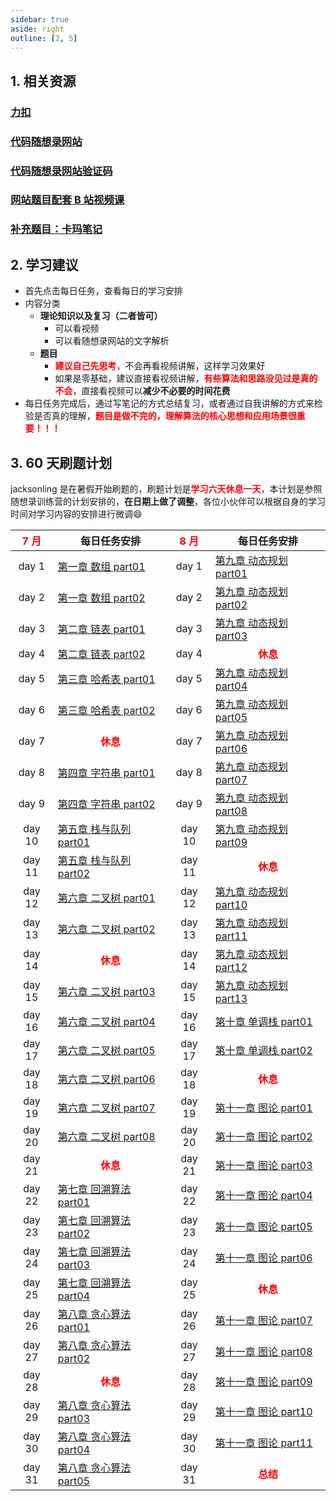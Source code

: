 ```yaml
---
sidebar: true
aside: right
outline: [2, 5]
---
```


## 1. 相关资源

### [力扣](https://leetcode.cn/)

### [代码随想录网站](https://www.programmercarl.com/)

### [代码随想录网站验证码](https://open.techgrow.cn/#/readmore/captcha/generate?blogId=08787-1354603941702-945)

### [网站题目配套 B 站视频课](https://www.bilibili.com/video/BV1fA4y1o715?spm_id_from=333.788.videopod.sections&vd_source=822e86b53dab98632ef279a46d2536db)

### [补充题目：卡玛笔记](https://kamacoder.com/)

## 2. 学习建议

- 首先点击每日任务，查看每日的学习安排
- 内容分类
  - **理论知识以及复习（二者皆可）**
    - 可以看视频
    - 可以看随想录网站的文字解析
  - **题目**
    - <span style="font-weight: bold; color: red;">建议自己先思考</span>，不会再看视频讲解，这样学习效果好
    - 如果是零基础，建议直接看视频讲解，<span style="font-weight: bold; color: red;">有些算法和思路没见过是真的不会</span>，直接看视频可以**减少不必要的时间花费**
- 每日任务完成后，通过写笔记的方式总结复习，或者通过自我讲解的方式来检验是否真的理解，<span style="font-weight: bold; color: red;">题目是做不完的，理解算法的核心思想和应用场景很重要！！！</span>

## 3. 60 天刷题计划

jacksonling 是在暑假开始刷题的，刷题计划是<span style="font-weight: bold; color: red;">学习六天休息一天</span>，本计划是参照随想录训练营的计划安排的，**在日期上做了调整**，各位小伙伴可以根据自身的学习时间对学习内容的安排进行微调:smile:

| <div style="text-align:center; font-weight:bold; color:red">7 月</div> | <center>每日任务安排</center>                                          | <div style="text-align:center; font-weight:bold; color:red">8 月</div> | <center>每日任务安排</center>                                                                 |
| :--------------------------------------------------------------------: | ---------------------------------------------------------------------- | :--------------------------------------------------------------------: | --------------------------------------------------------------------------------------------- |
|                                 day 1                                  | [第一章 数组 part01](https://docs.qq.com/doc/DUG9UR2ZUc3BjRUdY)        |                                 day 1                                  | [第九章 动态规划 part01](https://docs.qq.com/doc/DUGNUdVpoT0VJR01l)                           |
|                                 day 2                                  | [第一章 数组 part02](https://docs.qq.com/doc/DUGRwWXNOVEpyaVpG)        |                                 day 2                                  | [第九章 动态规划 part02](https://docs.qq.com/doc/DUE55cVJ5WkNoREhS)                           |
|                                 day 3                                  | [第二章 链表 part01](https://docs.qq.com/doc/DUGdqYWNYeGhlaVR6)        |                                 day 3                                  | [第九章 动态规划 part03](https://docs.qq.com/doc/DUFhIUXRFYnVGUkFp)                           |
|                                 day 4                                  | [第二章 链表 part02](https://docs.qq.com/doc/DUFNjYUxYRHRVWklp)        |                                 day 4                                  | <div style="text-align:center; font-weight:bold; color:red">休息</div>                        |
|                                 day 5                                  | [第三章 哈希表 part01](https://docs.qq.com/doc/DUEtFSGdreWRuR2p4)      |                                 day 5                                  | [第九章 动态规划 part04](https://docs.qq.com/doc/DUGdkaEl5dFN1QnBl)                           |
|                                 day 6                                  | [第三章 哈希表 part02](https://docs.qq.com/doc/DUElCb1NyTVpXa0Jj)      |                                 day 6                                  | [第九章 动态规划 part05](https://docs.qq.com/doc/DUEVMRHZOemN5S2Vm)                           |
|                                 day 7                                  | <div style="text-align:center; font-weight:bold; color:red">休息</div> |                                 day 7                                  | [第九章 动态规划 part06](https://docs.qq.com/doc/DUHBSRVRUc0Vsck1z)                           |
|                                 day 8                                  | [第四章 字符串 part01](https://docs.qq.com/doc/DUEtFSGdreWRuR2p4)      |                                 day 8                                  | [第九章 动态规划 part07](https://docs.qq.com/doc/DUFVEbWRyZlpjaGty)                           |
|                                 day 9                                  | [第四章 字符串 part02](https://docs.qq.com/doc/DUHVXSnZNaXpVUHN4)      |                                 day 9                                  | [第九章 动态规划 part08](https://docs.qq.com/doc/DUHhuT2RTTEtBeGhX)                           |
|                                 day 10                                 | [第五章 栈与队列 part01](https://docs.qq.com/doc/DUElqeHh3cndDbW1Q)    |                                 day 10                                 | [第九章 动态规划 part09](https://docs.qq.com/doc/DUGd5ZkNZS1NsYkFk)                           |
|                                 day 11                                 | [第五章 栈与队列 part02](https://docs.qq.com/doc/DUHh6UE5hUUZOZUd0)    |                                 day 11                                 | <div style="text-align:center; font-weight:bold; color:red">休息</div>                        |
|                                 day 12                                 | [第六章 二叉树 part01](https://docs.qq.com/doc/DUHRtdXZZSWFkeGdE)      |                                 day 12                                 | [第九章 动态规划 part10](https://docs.qq.com/doc/DUFhzV29ZSEtFVkto)                           |
|                                 day 13                                 | [第六章 二叉树 part02](https://docs.qq.com/doc/DUHN0ZVJuRmVYeWNv)      |                                 day 13                                 | [第九章 动态规划 part11](https://docs.qq.com/doc/DUEtsRGRXT2F2Y0FR)                           |
|                                 day 14                                 | <div style="text-align:center; font-weight:bold; color:red">休息</div> |                                 day 14                                 | [第九章 动态规划 part12](https://docs.qq.com/doc/DUGt6dWVUUFhHUlpH)                           |
|                                 day 15                                 | [第六章 二叉树 part03](https://docs.qq.com/doc/DUHBQRm1aSWR4T2NK)      |                                 day 15                                 | [第九章 动态规划 part13](https://docs.qq.com/doc/DUFJzanBWVXNVWW1N)                           |
|                                 day 16                                 | [第六章 二叉树 part04](https://docs.qq.com/doc/DUFFiVHl3YVlReVlr)      |                                 day 16                                 | [第十章 单调栈 part01](https://docs.qq.com/doc/DUEJTT1BoS29NTGRD)                             |
|                                 day 17                                 | [第六章 二叉树 part05](https://docs.qq.com/doc/DUGFRU2V6Z1F4alBH)      |                                 day 17                                 | [第十章 单调栈 part02](https://docs.qq.com/doc/DUHhnTHZUSGpHZ0Z2)                             |
|                                 day 18                                 | [第六章 二叉树 part06](https://docs.qq.com/doc/DUHl2SGNvZmxqZm1X)      |                                 day 18                                 | <div style="text-align:center; font-weight:bold; color:red">休息</div>                        |
|                                 day 19                                 | [第六章 二叉树 part07](https://docs.qq.com/doc/DUHplVUp5YnN1bnBL)      |                                 day 19                                 | [第十一章 图论 part01](https://docs.qq.com/doc/DUFBYZU9NV2ZjUWd5?nlc=1)                       |
|                                 day 20                                 | [第六章 二叉树 part08](https://docs.qq.com/doc/DUFBUQmxpQU1pa29C)      |                                 day 20                                 | [第十一章 图论 part02](https://docs.qq.com/doc/DUFlHd2xtZ0dDc0Rl?nlc=1)                       |
|                                 day 21                                 | <div style="text-align:center; font-weight:bold; color:red">休息</div> |                                 day 21                                 | [第十一章 图论 part03](https://docs.qq.com/doc/DUGxNbmFOVnd2SElD?nlc=1)                       |
|                                 day 22                                 | [第七章 回溯算法 part01](https://docs.qq.com/doc/DUEhsb0pUUm1WT2NP)    |                                 day 22                                 | [第十一章 图论 part04](https://docs.qq.com/doc/DUGlaT3BkdWh0SGdL?nlc=1)                       |
|                                 day 23                                 | [第七章 回溯算法 part02](https://docs.qq.com/doc/DUExTYXVzU1BiU2Zl)    |                                 day 23                                 | [第十一章 图论 part05](https://docs.qq.com/doc/DUGxDT2FFbEt4S0xl?is_no_hook_redirect=1&nlc=1) |
|                                 day 24                                 | [第七章 回溯算法 part03](https://docs.qq.com/doc/DUElpbnNUR3hIbXlY)    |                                 day 24                                 | [第十一章 图论 part06](https://docs.qq.com/doc/DUEpTdnFobFVtTlBS?is_no_hook_redirect=1&nlc=1) |
|                                 day 25                                 | [第七章 回溯算法 part04](https://docs.qq.com/doc/DUG1yVHdlWEdNYlhZ)    |                                 day 25                                 | <div style="text-align:center; font-weight:bold; color:red">休息</div>                        |
|                                 day 26                                 | [第八章 贪心算法 part01](https://docs.qq.com/doc/DUG1PQ1ZZY2xXY1ly)    |                                 day 26                                 | [第十一章 图论 part07](https://docs.qq.com/doc/DUHhST21JSWxVS29O?is_no_hook_redirect=1&nlc=1) |
|                                 day 27                                 | [第八章 贪心算法 part02](https://docs.qq.com/doc/DUGFEdGFWeVhleFF1)    |                                 day 27                                 | [第十一章 图论 part08](https://docs.qq.com/doc/DUFBrRUd3TWV2VlBz?is_no_hook_redirect=1&nlc=1) |
|                                 day 28                                 | <div style="text-align:center; font-weight:bold; color:red">休息</div> |                                 day 28                                 | [第十一章 图论 part09](https://docs.qq.com/doc/DUGhnd2RpeXdBSVRo?is_no_hook_redirect=1&nlc=1) |
|                                 day 29                                 | [第八章 贪心算法 part03](https://docs.qq.com/doc/DUEh5WFVlQkp1U0p4)    |                                 day 29                                 | [第十一章 图论 part10](https://docs.qq.com/doc/DUEFDQUV3UElkaVhK?is_no_hook_redirect=1&nlc=1) |
|                                 day 30                                 | [第八章 贪心算法 part04](https://docs.qq.com/doc/DUFRWc3BGRHFXZ1pO)    |                                 day 30                                 | [第十一章 图论 part11](https://docs.qq.com/doc/DUEh0ZlVNZmFJRUZQ?is_no_hook_redirect=1&nlc=1) |
|                                 day 31                                 | [第八章 贪心算法 part05](https://docs.qq.com/doc/DUFVRd3p5SHFMSExQ)    |                                 day 31                                 | <div style="text-align:center; font-weight:bold; color:red">总结</div>                        |
